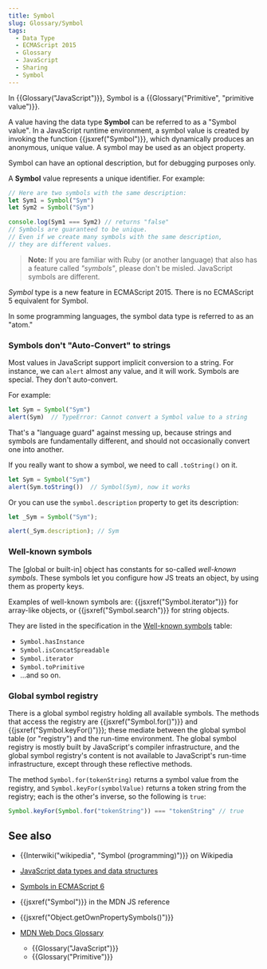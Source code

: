 ```yaml
---
title: Symbol
slug: Glossary/Symbol
tags:
  - Data Type
  - ECMAScript 2015
  - Glossary
  - JavaScript
  - Sharing
  - Symbol
---
```

In {{Glossary("JavaScript")}}, Symbol is a {{Glossary("Primitive", "primitive value")}}.

A value having the data type **Symbol** can be referred to as a "Symbol value". In a JavaScript runtime environment, a symbol value is created by invoking the function {{jsxref("Symbol")}}, which dynamically produces an anonymous, unique value. A symbol may be used as an object property.

Symbol can have an optional description, but for debugging purposes only.

A **Symbol** value represents a unique identifier. For example:

```js
// Here are two symbols with the same description:
let Sym1 = Symbol("Sym")
let Sym2 = Symbol("Sym")

console.log(Sym1 === Sym2) // returns "false"
// Symbols are guaranteed to be unique.
// Even if we create many symbols with the same description,
// they are different values.
```

> **Note:** If you are familiar with Ruby (or another language) that also has a feature called _"symbols"_, please don't be misled. JavaScript symbols are different.

_Symbol_ type is a new feature in ECMAScript 2015. There is no ECMAScript 5 equivalent for Symbol.

In some programming languages, the symbol data type is referred to as an "atom."

### Symbols don't "Auto-Convert" to strings

Most values in JavaScript support implicit conversion to a string. For instance, we can `alert` almost any value, and it will work. Symbols are special. They don't auto-convert.

For example:

```js
let Sym = Symbol("Sym")
alert(Sym)  // TypeError: Cannot convert a Symbol value to a string
```

That's a "language guard" against messing up, because strings and symbols are fundamentally different, and should not occasionally convert one into another.

If you really want to show a symbol, we need to call `.toString()` on it.

```js
let Sym = Symbol("Sym")
alert(Sym.toString())  // Symbol(Sym), now it works
```

Or you can use the `symbol.description` property to get its description:

```js
let _Sym = Symbol("Sym");

alert(_Sym.description); // Sym
```

### Well-known symbols

The [global or built-in] object has constants for so-called _well-known symbols_. These symbols let you configure how JS treats an object, by using them as property keys.

Examples of well-known symbols are: {{jsxref("Symbol.iterator")}} for array-like objects, or {{jsxref("Symbol.search")}} for string objects.

They are listed in the specification in the [Well-known symbols](https://tc39.es/ecma262/#sec-well-known-symbols) table:

- `Symbol.hasInstance`
- `Symbol.isConcatSpreadable`
- `Symbol.iterator`
- `Symbol.toPrimitive`
- …and so on.

### Global symbol registry

There is a global symbol registry holding all available symbols. The methods that access the registry are {{jsxref("Symbol.for()")}} and {{jsxref("Symbol.keyFor()")}}; these mediate between the global symbol table (or "registry") and the run-time environment. The global symbol registry is mostly built by JavaScript's compiler infrastructure, and the global symbol registry's content is not available to JavaScript's run-time infrastructure, except through these reflective methods.

The method `Symbol.for(tokenString)` returns a symbol value from the registry, and `Symbol.keyFor(symbolValue)` returns a token string from the registry; each is the other's inverse, so the following is `true`:

```js
Symbol.keyFor(Symbol.for("tokenString")) === "tokenString" // true
```

## See also

- {{Interwiki("wikipedia", "Symbol (programming)")}} on Wikipedia
- [JavaScript data types and data structures](/en-US/docs/Web/JavaScript/Data_structures)
- [Symbols in ECMAScript 6](https://2ality.com/2014/12/es6-symbols.html)
- {{jsxref("Symbol")}} in the MDN JS reference
- {{jsxref("Object.getOwnPropertySymbols()")}}
- [MDN Web Docs Glossary](/en-US/docs/Glossary)

  - {{Glossary("JavaScript")}}
  - {{Glossary("Primitive")}}
